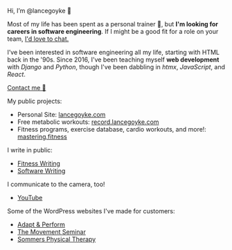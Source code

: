 Hi, I’m @lancegoyke 👋

Most of my life has been spent as a personal trainer 💪, but **I'm looking for careers in software engineering**. If I might be a good fit for a role on your team, [I'd love to chat.](mailto:lance@lancegoyke.com)

I’ve been interested in software engineering all my life, starting with HTML back in the '90s. Since 2016, I've been teaching myself **web development** with *Django* and *Python*, though I've been dabbling in *htmx*, *JavaScript*, and *React*.

[Contact me 📧](mailto:lance@lancegoyke.com)

My public projects:
- Personal Site: [lancegoyke.com](https://lancegoyke.com)
- Free metabolic workouts: [record.lancegoyke.com](https://record.lancegoyke.com)
- Fitness programs, exercise database, cardio workouts, and more!: [mastering.fitness](https://mastering.fitness)

I write in public:
- [Fitness Writing](https://lancegoyke.com/writing)
- [Software Writing](https://startcodingnow.com/blog)

I communicate to the camera, too!
- [YouTube](https://youtube.com/c/lancegoyke)

Some of the WordPress websites I've made for customers:
- [Adapt & Perform](https://adaptandperform.com)
- [The Movement Seminar](https://themovementseminar.com)
- [Sommers Physical Therapy](https://sommerspt.com)
